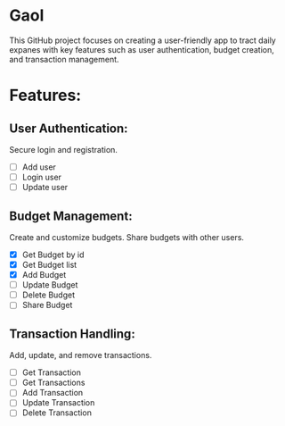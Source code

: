 # Gaol 
This GitHub project focuses on creating a user-friendly app to tract daily expanes with key features such as user authentication, budget creation, and transaction management.

# Features:

## User Authentication:
Secure login and registration.

- [ ] Add user
- [ ] Login user
- [ ] Update user

## Budget Management:
Create and customize budgets.
Share budgets with other users.

- [x] Get Budget by id
- [x] Get Budget list
- [x] Add Budget
- [ ] Update Budget
- [ ] Delete Budget
- [ ] Share Budget

## Transaction Handling:
Add, update, and remove transactions.

- [ ] Get Transaction
- [ ] Get Transactions
- [ ] Add Transaction
- [ ] Update Transaction
- [ ] Delete Transaction
